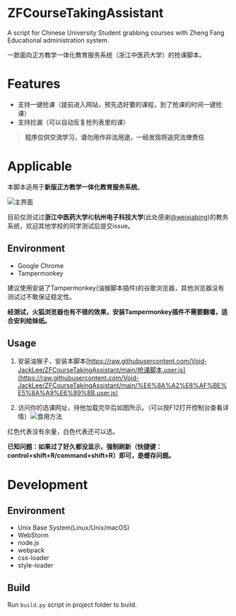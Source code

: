 # ZFCourseTakingAssistant
A script for Chinese University Student grabbing courses with Zheng Fang Educational administration system.

一款面向正方教学一体化教育服务系统（浙江中医药大学）的抢课脚本。

# Features

* 支持一键抢课（提前进入网站，预先选好要的课程，到了抢课的时间一键抢课）
* 支持捡漏（可以自动反复抢列表里的课）

> **程序仅供交流学习，请勿用作非法用途，一经发现将追究法律责任**

# Applicable

本脚本适用于**新版正方教学一体化教育服务系统**。

![主界面](pic/main.png)

目前仅测试过**浙江中医药大学**和**杭州电子科技大学**(此处感谢[@weixiabing](https://github.com/weixiabing ))的教务系统，欢迎其他学校的同学测试后提交issue。

## Environment

* Google Chrome
* Tampermonkey

建议使用安装了Tampermonkey(油猴脚本插件)的谷歌浏览器，其他浏览器没有测试过不敢保证稳定性。

**经测试，火狐浏览器也有不错的效果，安装Tampermonkey插件不需要翻墙，适合安利给妹纸。**

## Usage

1. 安装油猴子，安装本脚本[https://raw.githubusercontent.com/Void-JackLee/ZFCourseTakingAssistant/main/抢课脚本.user.js](https://raw.githubusercontent.com/Void-JackLee/ZFCourseTakingAssistant/main/%E6%8A%A2%E8%AF%BE%E5%8A%A9%E6%89%8B.user.js)

2. 访问你的选课网址，待他加载完毕后如图所示。（可以按F12打开控制台查看详情）![食用方法](pic/usage.jpg)

红色代表没有余量，白色代表还可以选。

**已知问题：如果过了好久都没显示，强制刷新（快捷键：control+shift+R/command+shift+R）即可，是缓存问题。**

# Development

## Environment

* Unix Base System(Linux/Unix/macOS)
* WebStorm
* node.js
* webpack
* css-loader
* style-loader

## Build

Run `build.py` script in project folder to build.



